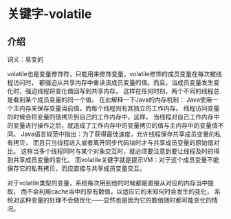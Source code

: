 # 关键字-volatile 

## 介绍
词义：易变的

volatile也是变量修饰符，只能用来修饰变量。volatile修饰的成员变量在每次被线程访问时，
都强迫从共享内存中重读该成员变量的值。而且，当成员变量发生变化时，强迫线程将变化值回写到共享内存。
这样在任何时刻，两个不同的线程总是看到某个成员变量的同一个值。
在此解释一下Java的内存机制：
Java使用一个主内存来保存变量当前值，而每个线程则有其独立的工作内存。
线程访问变量的时候会将变量的值拷贝到自己的工作内存中，这样，
当线程对自己工作内存中的变量进行操作之后，就造成了工作内存中的变量拷贝的值与主内存中的变量值不同。
Java语言规范中指出：为了获得最佳速度，允许线程保存共享成员变量的私有拷贝，
而且只当线程进入或者离开同步代码块时才与共享成员变量的原始值对比。
这样当多个线程同时与某个对象交互时，就必须要注意到要让线程及时的得到共享成员变量的变化。
而volatile关键字就是提示VM：对于这个成员变量不能保存它的私有拷贝，而应直接与共享成员变量交互。



对于volatile类型的变量，系统每次用到他的时候都是直接从对应的内存当中提取，
而不会利用cache当中的原有数值，以适应它的未知何时会发生的变化，
系统对这种变量的处理不会做优化——显然也是因为它的数值随时都可能变化的情况。